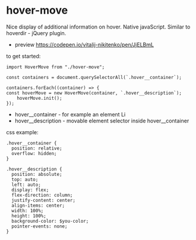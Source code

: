 # hover-move
  Nice display of additional information on hover. Native javaScript. Similar to hoverdir - jQuery plugin.
  
  - preview https://codepen.io/vitalij-nikitenko/pen/JjELBmL

to get started:

```
import HoverMove from "./hover-move";

const containers = document.querySelectorAll(`.hover__container`);

containers.forEach((container) => {
const hoverMove = new HoverMove(container, `.hover__description`);
    hoverMove.init();
});
```

- hover__container - for example an element Li
- hover__description - movable element selector inside hover__container

css example:

```
.hover__container {
  position: relative;
  overflow: hidden;
}

.hover__description {
  position: absolute;
  top: auto;
  left: auto;
  display: flex;
  flex-direction: column;
  justify-content: center;
  align-items: center;
  width: 100%;
  height: 100%;
  background-color: $you-color;
  pointer-events: none;
}

```
